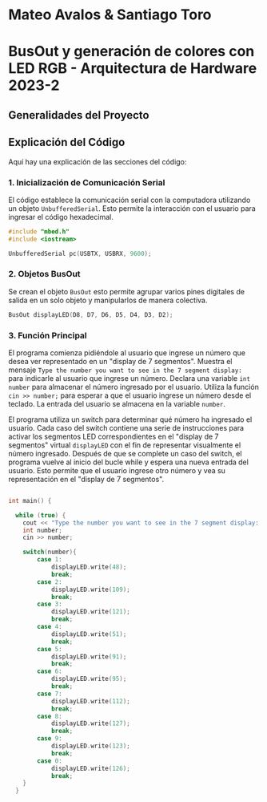 # Mateo Avalos & Santiago Toro
#  BusOut y generación de colores con LED RGB - Arquitectura de Hardware 2023-2
## Generalidades del Proyecto


## Explicación del Código
Aquí hay una explicación de las secciones del código:

### 1. Inicialización de Comunicación Serial
El código establece la comunicación serial con la computadora utilizando un objeto `UnbufferedSerial`. Esto permite la interacción con el usuario para ingresar el código hexadecimal.
```cpp
#include "mbed.h"
#include <iostream>

UnbufferedSerial pc(USBTX, USBRX, 9600);
```
### 2. Objetos BusOut
Se crean el objeto `BusOut` esto permite agrupar varios pines digitales de salida en un solo objeto y manipularlos de manera colectiva.
```cpp
BusOut displayLED(D8, D7, D6, D5, D4, D3, D2);
```
### 3. Función Principal
El programa comienza pidiéndole al usuario que ingrese un número que desea ver representado en un "display de 7 segmentos". Muestra el mensaje `Type the number you
want to see in the 7 segment display: ` para indicarle al usuario que ingrese un número. Declara una variable `int number` para almacenar el número ingresado por el usuario. Utiliza la función `cin >> number;` para esperar a que el usuario ingrese un número desde el teclado. La entrada del usuario se almacena en la variable `number`.

El programa utiliza un switch para determinar qué número ha ingresado el usuario. Cada caso del switch contiene una serie de instrucciones para activar los segmentos LED correspondientes en el "display de 7 segmentos" virtual `displayLED` con el fin de representar visualmente el número ingresado. Después de que se complete un caso
del switch, el programa vuelve al inicio del bucle while y espera una nueva entrada del usuario. Esto permite que el usuario ingrese otro número y vea su representación en el "display de 7 segmentos".
```cpp

int main() {

  while (true) {
    cout << "Type the number you want to see in the 7 segment display: " << endl;
    int number;
    cin >> number;

    switch(number){
        case 1:
            displayLED.write(48);
            break;
        case 2:
            displayLED.write(109);
            break;
        case 3:
            displayLED.write(121);
            break;
        case 4:
            displayLED.write(51);
            break;
        case 5:
            displayLED.write(91);
            break;
        case 6:
            displayLED.write(95);
            break;
        case 7:
            displayLED.write(112);
            break;
        case 8:
            displayLED.write(127);
            break;
        case 9:
            displayLED.write(123);
            break;
        case 0:
            displayLED.write(126);
            break;
    }
  }
```
